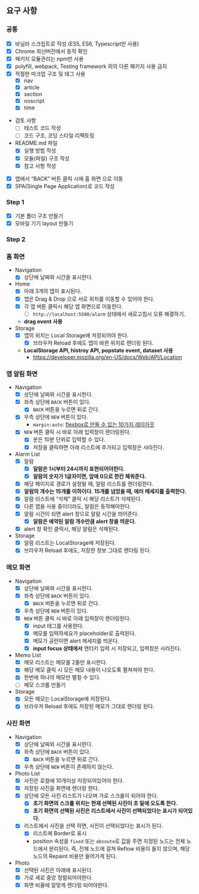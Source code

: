 ## 요구 사항

### 공통

- [x] 바닐라 스크립트로 작성 (ES5, ES6, Typescript만 사용)
- [x] Chrome 최신버전에서 동작 확인
- [x] 패키지 모듈관리는 npm만 사용
- [x] polyfill, webpack, Testing framework 외의 다른 패키지 사용 금지
- [x] 적절한 마크업 구조 및 태그 사용
  - [x] nav
  - [x] article
  - [x] section
  - [x] noscript
  - [x] time
- 검토 사항
  - [ ] 테스트 코드 작성
  - [ ] 코드 구조, 코딩 스타일 리펙토링
- README.md 파일
  - [x] 실행 방법 작성
  - [x] 모듈(파일) 구조 작성
  - [x] 참고 사항 작성
- [x] 앱에서 “BACK” 버튼 클릭 시에 홈 화면 으로 이동
- [x] SPA(Single Page Application)로 코드 작성

### Step 1

- [x] 기본 폴더 구조 만들기
- [x] 모바일 기기 layout 만들기

### Step 2

### 홈 화면

- Navigation
  - [x] 상단에 날짜와 시간을 표시한다.
- Home
  - [x] 아래 3개의 앱이 표시된다.
  - [x] 앱은 Drag & Drop 으로 서로 위치를 이동할 수 있어야 한다.
  - [x] 각 앱 버튼 클릭시 해당 앱 화면으로 이동한다.
    - [ ] `http://localhost:5500/alarm` 상태에서 새로고침시 오류 해결하기.
  - **drag event 사용**
- Storage
  - [x] 앱의 위치는 Local Storage에 저장되어야 한다.
    - [x] 브라우저 Reload 후에도 앱이 바뀐 위치로 렌더링 된다.
  - **LocalStorage API, histroy API, popstate event, dataset 사용**
    - https://developer.mozilla.org/en-US/docs/Web/API/Location

### 앱 알림 화면

- Navigation
  - [x] 상단에 날짜와 시간을 표시한다.
  - [x] 좌측 상단에 `BACK` 버튼이 있다.
    - [x] `BACK` 버튼을 누르면 뒤로 간다.
  - [x] 우측 상단에 `NEW` 버튼이 있다.
    - `margin:auto`: [flexbox로 만들 수 있는 10가지 레이아웃](https://d2.naver.com/helloworld/8540176)
  - [x] `NEW` 버튼 클릭 시 바로 아래 입력창이 렌더링된다.
    - [x] 분은 10분 단위로 입력할 수 있다.
    - [x] 저장을 클릭하면 아래 리스트에 추가되고 입력창은 사라진다.
- Alarm List
  - [x] 알람
    - [x] **알람은 1시부터 24시까지 표현되어야한다.**
    - [x] **알람의 숫자가 1글자이면, 앞에 0으로 한칸 체워준다.**
  - [x] 해당 페이지로 경로가 설정될 때, 알람 리스트를 렌더링한다.
  - [x] **알람의 개수는 15개를 이하이다. 15개를 넘었을 때, 에러 메세지를 출력한다.**
  - [x] 알람 리스트에 “삭제” 클릭 시 해당 리스트가 삭제된다.
  - [x] 다른 앱을 사용 중이더라도, 알람은 동작해야한다.
  - [x] 알람 시간이 되면 alert 창으로 알람 시간을 띄어준다.
    - [x] **알람은 예약된 알람 개수만큼 alert 창을 띄운다.**
  - [x] alert 창 확인 클릭시, 해당 알람은 삭제된다.
- Storage
  - [x] 알람 리스트는 LocalStorage에 저장된다.
  - [x] 브라우저 Reload 후에도, 저장한 정보 그대로 렌더링 된다.

### 메모 화면

- Navigation
  - [x] 상단에 날짜와 시간을 표시한다.
  - [x] 좌측 상단에 `BACK` 버튼이 있다.
    - [x] `BACK` 버튼을 누르면 뒤로 간다.
  - [x] 우측 상단에 `NEW` 버튼이 있다.
  - [x] `NEW` 버튼 클릭 시 바로 아래 입력창이 렌더링된다.
    - [x] input 태그를 사용한다.
    - [x] 메모를 입력하세요가 placeholder로 출력된다.
    - [x] 메모가 공란이면 alert 메세지를 띄운다.
    - [x] **input focus 상태에서** 엔터키 입력 시 저장되고, 입력창은 사라진다.
- Memo List
  - [x] 메모 리스트는 메모를 2줄만 표시한다.
  - [x] 해당 메모 클릭 시 모든 메모 내용이 나오도록 펼쳐져야 한다.
  - [x] 한번에 하나의 메모만 펼칠 수 있다.
  - [ ] 메모 스크롤 만들기
- Storage
  - [x] 모든 메모는 LocalStorage에 저장된다.
  - [x] 브라우저 Reload 후에도 저장된 메모가 그대로 렌더링 된다.

### 사진 화면

- Navigation
  - [x] 상단에 날짜와 시간을 표시한다.
  - [x] 좌측 상단에 `BACK` 버튼이 있다.
    - [x] `BACK` 버튼을 누르면 뒤로 간다.
  - [x] 우측 상단에 `NEW` 버튼이 존재하지 않는다.
- Photo List
  - [x] 사진은 로컬에 10개이상 저장되어있어야 한다.
  - [x] 저장된 사진을 화면에 렌더링 한다.
  - [x] 상단에 모든 사진 리스트가 나오며 가로 스크롤이 되어야 한다.
    - [x] **초기 화면의 스크롤 위치는 현재 선택된 사진이 초 밑에 오도록 한다.**
    - [x] **초기 화면의 선택된 사진은 리스트에서 사진이 선택되었다는 표시가 되어있다.**
  - [x] 리스트에서 사진을 선택 하면, 사진이 선택되었다는 표시가 된다.
    - [x] 리스트에 Border로 표시
    - position 속성을 `fixed` 또는 `absoute`로 값을 주면 지정된 노드는 전체 노드에서 분리된다. 즉, 전체 노드에 걸쳐 Reflow 비용이 들지 않으며, 해당 노드의 Repaint 비용만 들어가게 된다.
- Photo
  - [x] 선택된 사진은 아래에 표시된다.
  - [x] 가로 세로 중앙 정렬되어야한다.
  - [x] 화면 비율에 알맞게 렌더링 되어야한다.
